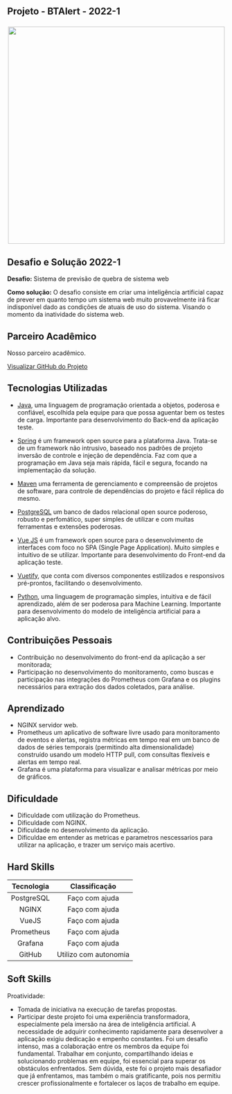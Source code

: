 ## Projeto - BTAlert - 2022-1

<div align=center>
 <h3></h3>
  <img src="https://github.com/drosan19/Portfolio/assets/130381620/9ae0707a-a8b2-4fdb-b1d6-9ff8f62256e4" width=500 alt="" />
 </div>

## Desafio e Solução 2022-1

<b>Desafio:</b> Sistema de previsão de quebra de sistema web 

<b>Como solução:</b> O desafio consiste em criar uma inteligência artificial capaz de prever em quanto tempo um sistema web muito provavelmente irá ficar indisponível dado as condições de atuais de uso do sistema. Visando o momento da inatividade do sistema web.


## Parceiro Acadêmico
Nosso parceiro acadêmico.</a><br>

[Visualizar GitHub do Projeto]()

## Tecnologias Utilizadas

- [Java](https://www.java.com/pt-BR/), uma linguagem de programação orientada a objetos, poderosa e confiável, escolhida pela equipe para que possa aguentar bem os testes de carga.  Importante para desenvolvimento do Back-end da aplicação teste. 

- [Spring](https://spring.io/) é um framework open source para a plataforma Java. Trata-se de um framework não intrusivo, baseado nos padrões de projeto inversão de controle e injeção de dependência. Faz com que a programação em Java seja mais rápida, fácil e segura, focando na implementação da solução.

- [Maven](https://maven.apache.org/) uma ferramenta de gerenciamento e compreensão de projetos de software, para controle de dependências do projeto e fácil réplica do mesmo. 

- [PostgreSQL](https://www.postgresql.org/) um banco de dados relacional open source poderoso, robusto e perfomático, super simples de utilizar e com muitas ferramentas e extensões poderosas.  

- [Vue JS](https://vuejs.org/) é um framework open source para o desenvolvimento de interfaces com foco no SPA (Single Page Application). Muito simples e intuitivo de se utilizar. Importante para desenvolvimento do Front-end da aplicação teste.

- [Vuetify](https://vuetifyjs.com/en/), que conta com diversos componentes estilizados e responsivos pré-prontos, facilitando o desenvolvimento.

- [Python](https://www.python.org/), uma linguagem de programação simples, intuitiva e de fácil aprendizado, além de ser poderosa para Machine Learning. Importante para desenvolvimento do modelo de inteligência artificial para a aplicação alvo.

## Contribuições Pessoais

- Contribuição no desenvolvimento do front-end da aplicação a ser monitorada;
- Participação no desenvolvimento do monitoramento, como buscas e participação nas integrações do Prometheus com Grafana e os plugins necessários para extração dos dados coletados, para análise.

## Aprendizado
- NGINX servidor web. 
- Prometheus um aplicativo de software livre usado para monitoramento de eventos e alertas, registra métricas em tempo real em um banco de dados de séries temporais (permitindo alta dimensionalidade) construído usando um modelo HTTP pull, com consultas flexíveis e alertas em tempo real.
- Grafana é uma plataforma para visualizar e analisar métricas por meio de gráficos.

## Dificuldade
- Dificuldade com utilização do Prometheus.
- Dificuldade com NGINX.
- Dificuldade no desenvolvimento da aplicação.
- Dificuldae em entender as metricas e parametros nescessarios para utilizar na aplicação, e trazer um serviço mais acertivo.  

## Hard Skills

| Tecnologia  |   Classificação  |
| :---------: | :---------------:|
| PostgreSQL  |  Faço com ajuda  |
|    NGINX    |  Faço com ajuda  |
|    VueJS    |  Faço com ajuda  |
| Prometheus  |  Faço com ajuda  |
|   Grafana   |  Faço com ajuda  |
|   GitHub    |  Utilizo com autonomia |

## Soft Skills

Proatividade:

- Tomada de iniciativa na execução de tarefas propostas.
- Participar deste projeto foi uma experiência transformadora, especialmente pela imersão na área de inteligência artificial. A necessidade de adquirir conhecimento rapidamente para desenvolver a aplicação exigiu dedicação e empenho constantes. Foi um desafio intenso, mas a colaboração entre os membros da equipe foi fundamental. Trabalhar em conjunto, compartilhando ideias e solucionando problemas em equipe, foi essencial para superar os obstáculos enfrentados. Sem dúvida, este foi o projeto mais desafiador que já enfrentamos, mas também o mais gratificante, pois nos permitiu crescer profissionalmente e fortalecer os laços de trabalho em equipe.
  
</div>